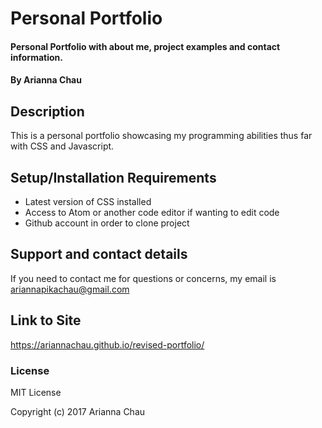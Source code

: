 # Personal Portfolio

#### Personal Portfolio with about me, project examples and contact information.

#### By Arianna Chau

## Description

This is a personal portfolio showcasing my programming abilities thus far with CSS and Javascript.

## Setup/Installation Requirements

* Latest version of CSS installed
* Access to Atom or another code editor if wanting to edit code
* Github account in order to clone project

## Support and contact details

If you need to contact me for questions or concerns, my email is ariannapikachau@gmail.com

## Link to Site

 https://ariannachau.github.io/revised-portfolio/

### License

MIT License

Copyright (c) 2017 Arianna Chau
